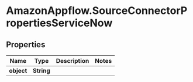 # AmazonAppflow.SourceConnectorPropertiesServiceNow

## Properties

Name | Type | Description | Notes
------------ | ------------- | ------------- | -------------
**object** | **String** |  | 


